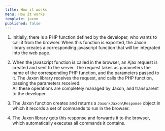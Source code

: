 ```yaml
---
title: How it works
menu: How it works
template: jaxon
published: false
---
```


1. Initially, there is a PHP function defined by the developer, who wants to call it from the browser. When this function is exported, the Jaxon library creates a corresponding javascript function that will be integrated into the web page.

2. When the javascript function is called in the browser, an Ajax request is created and sent to the server. The request takes as parameters the name of the corresponding PHP function, and the parameters passed to it. The Jaxon library receives the request, and calls the PHP function, passing the parameters received.<br/>All these operations are completely managed by Jaxon, and transparent to the developer.

3. The Jaxon function creates and returns a `Jaxon\Jaxon\Response` object in which it records a set of commands to run in the browser.

4. The Jaxon library gets this response and forwards it to the browser, which automatically executes all commands it contains.
